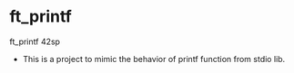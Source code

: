# ft_printf
ft_printf 42sp
- This is a project to mimic the behavior of printf function from stdio lib.
